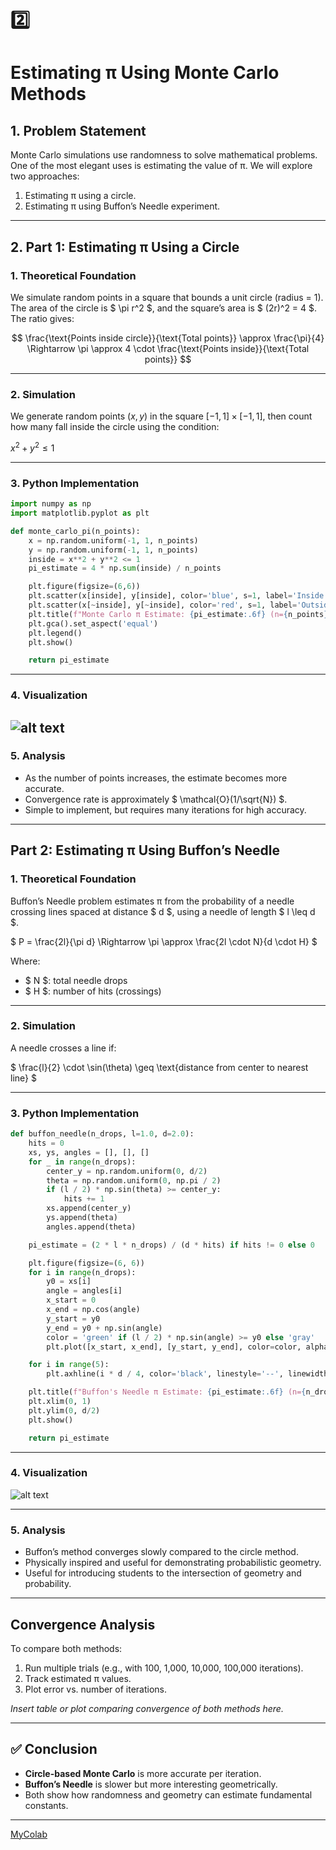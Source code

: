 # 2️⃣


# Estimating π Using Monte Carlo Methods

## 1. Problem Statement

Monte Carlo simulations use randomness to solve mathematical problems. One of the most elegant uses is estimating the value of π. We will explore two approaches:

1. Estimating π using a circle.
2. Estimating π using Buffon’s Needle experiment.

---

## 2. Part 1: Estimating π Using a Circle

### 1. Theoretical Foundation

We simulate random points in a square that bounds a unit circle (radius = 1). The area of the circle is $ \pi r^2 $, and the square’s area is $ (2r)^2 = 4 $. The ratio gives:

$$
\frac{\text{Points inside circle}}{\text{Total points}} \approx \frac{\pi}{4} \Rightarrow \pi \approx 4 \cdot \frac{\text{Points inside}}{\text{Total points}}
$$

---

### 2. Simulation

We generate random points $(x, y)$ in the square $[-1, 1] \times [-1, 1]$, then count how many fall inside the circle using the condition:

$x^2 + y^2 \leq 1$

---

### 3. Python Implementation

```python
import numpy as np
import matplotlib.pyplot as plt

def monte_carlo_pi(n_points):
    x = np.random.uniform(-1, 1, n_points)
    y = np.random.uniform(-1, 1, n_points)
    inside = x**2 + y**2 <= 1
    pi_estimate = 4 * np.sum(inside) / n_points

    plt.figure(figsize=(6,6))
    plt.scatter(x[inside], y[inside], color='blue', s=1, label='Inside Circle')
    plt.scatter(x[~inside], y[~inside], color='red', s=1, label='Outside Circle')
    plt.title(f"Monte Carlo π Estimate: {pi_estimate:.6f} (n={n_points})")
    plt.gca().set_aspect('equal')
    plt.legend()
    plt.show()

    return pi_estimate
```

---

### 4. Visualization

![alt text](image-3.png)
---

### 5. Analysis

- As the number of points increases, the estimate becomes more accurate.
- Convergence rate is approximately $ \mathcal{O}(1/\sqrt{N}) $.
- Simple to implement, but requires many iterations for high accuracy.

---

## Part 2: Estimating π Using Buffon’s Needle

### 1. Theoretical Foundation

Buffon’s Needle problem estimates π from the probability of a needle crossing lines spaced at distance $ d $, using a needle of length $ l \leq d $.

$
P = \frac{2l}{\pi d} \Rightarrow \pi \approx \frac{2l \cdot N}{d \cdot H}
$

Where:
- $ N $: total needle drops
- $ H $: number of hits (crossings)

---

### 2. Simulation

A needle crosses a line if:

$
\frac{l}{2} \cdot \sin(\theta) \geq \text{distance from center to nearest line}
$

---

### 3. Python Implementation

```python
def buffon_needle(n_drops, l=1.0, d=2.0):
    hits = 0
    xs, ys, angles = [], [], []
    for _ in range(n_drops):
        center_y = np.random.uniform(0, d/2)
        theta = np.random.uniform(0, np.pi / 2)
        if (l / 2) * np.sin(theta) >= center_y:
            hits += 1
        xs.append(center_y)
        ys.append(theta)
        angles.append(theta)

    pi_estimate = (2 * l * n_drops) / (d * hits) if hits != 0 else 0

    plt.figure(figsize=(6, 6))
    for i in range(n_drops):
        y0 = xs[i]
        angle = angles[i]
        x_start = 0
        x_end = np.cos(angle)
        y_start = y0
        y_end = y0 + np.sin(angle)
        color = 'green' if (l / 2) * np.sin(angle) >= y0 else 'gray'
        plt.plot([x_start, x_end], [y_start, y_end], color=color, alpha=0.6)

    for i in range(5):
        plt.axhline(i * d / 4, color='black', linestyle='--', linewidth=0.5)

    plt.title(f"Buffon's Needle π Estimate: {pi_estimate:.6f} (n={n_drops})")
    plt.xlim(0, 1)
    plt.ylim(0, d/2)
    plt.show()

    return pi_estimate
```

---

### 4. Visualization

![alt text](image-4.png)

---

### 5. Analysis

- Buffon’s method converges slowly compared to the circle method.
- Physically inspired and useful for demonstrating probabilistic geometry.
- Useful for introducing students to the intersection of geometry and probability.

---

## Convergence Analysis

To compare both methods:

1. Run multiple trials (e.g., with 100, 1,000, 10,000, 100,000 iterations).
2. Track estimated π values.
3. Plot error vs. number of iterations.

*Insert table or plot comparing convergence of both methods here.*

---

## ✅ Conclusion

- **Circle-based Monte Carlo** is more accurate per iteration.
- **Buffon’s Needle** is slower but more interesting geometrically.
- Both show how randomness and geometry can estimate fundamental constants.

---

[MyColab](https://colab.research.google.com/drive/1CFJ_4NRtj9A94cJfHfjWg8sAwGcoUq_c)